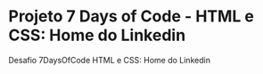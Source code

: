 # Projeto 7 Days of Code - HTML e CSS: Home do Linkedin
Desafio 7DaysOfCode HTML e CSS: Home do Linkedin
